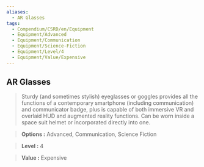 ```yaml
---
aliases:
  - AR Glasses
tags:
  - Compendium/CSRD/en/Equipment
  - Equipment/Advanced
  - Equipment/Communication
  - Equipment/Science-Fiction
  - Equipment/Level/4
  - Equipment/Value/Expensive
---
```

  
    
## AR Glasses    
    
>Sturdy (and sometimes stylish) eyeglasses or goggles provides all the functions of a contemporary smartphone (including communication) and communicator badge, plus is capable of both immersive VR and overlaid HUD and augmented reality functions. Can be worn inside a space suit helmet or incorporated directly into one.    
> **Options :** Advanced, Communication, Science Fiction    
> **Level :** 4    
> **Value :** Expensive